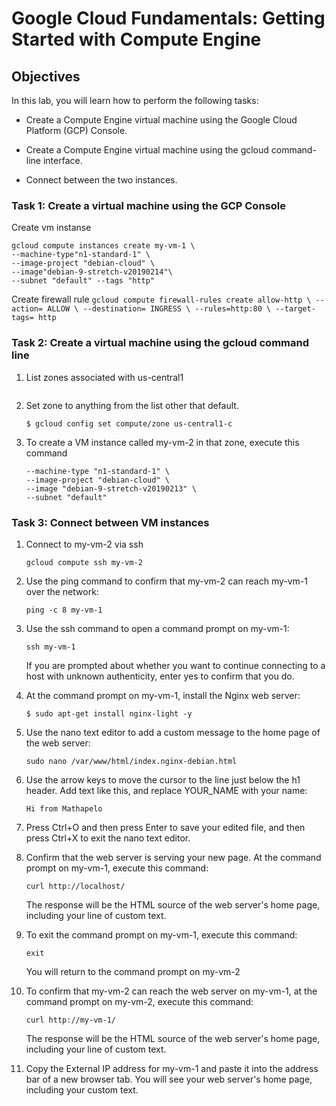 
# Google Cloud Fundamentals: Getting Started with Compute Engine
## Objectives
In this lab, you will learn how to perform the following tasks:

- Create a Compute Engine virtual machine using the Google Cloud Platform (GCP) Console.

- Create a Compute Engine virtual machine using the gcloud command-line interface.

- Connect between the two instances.

 
 ### Task 1: Create a virtual machine using the GCP Console
 Create vm instanse 
 ```
 gcloud compute instances create my-vm-1 \
 --machine-type"n1-standard-1" \
 --image-project "debian-cloud" \
 --image"debian-9-stretch-v20190214"\
 --subnet "default" --tags "http"
 ```
 Create firewall rule
	```
	gcloud compute firewall-rules create allow-http \
	--action= ALLOW \
	--destination= INGRESS \
	--rules=http:80 \
	--target-tags= http
	```


 ### Task 2: Create a virtual machine using the gcloud command line
 1. List zones associated with us-central1 
	 ```gcloud compute zones list | grep us-central1
	 ```

 2. Set zone to anything from the list other that default.
	 ```
	 $ gcloud config set compute/zone us-central1-c
	 ```
3. To create a VM instance called my-vm-2 in that zone, execute this command
	
	
	```gcloud compute instances create "my-vm-2" \
	--machine-type "n1-standard-1" \
	--image-project "debian-cloud" \
	--image "debian-9-stretch-v20190213" \
	--subnet "default"
	```
	
### Task 3: Connect between VM instances
1. Connect to my-vm-2 via ssh
	```
	gcloud compute ssh my-vm-2
	```
2. Use the ping command to confirm that my-vm-2 can reach my-vm-1 over the network:
	```
	ping -c 8 my-vm-1
	```
3. Use the ssh command to open a command prompt on my-vm-1:
	```
	ssh my-vm-1
	```
	If you are prompted about whether you want to continue connecting to a host with unknown authenticity, enter yes to confirm that you do.

4. At the command prompt on my-vm-1, install the Nginx web server:
	```
	$ sudo apt-get install nginx-light -y
	```
5. Use the nano text editor to add a custom message to the home page of the web server:
	```
	sudo nano /var/www/html/index.nginx-debian.html
	```
6. Use the arrow keys to move the cursor to the line just below the h1 header. Add text like this, and replace YOUR_NAME with your name:
	```
	Hi from Mathapelo
	```
7. Press Ctrl+O and then press Enter to save your edited file, and then press Ctrl+X to exit the nano text editor.

8. Confirm that the web server is serving your new page. At the command prompt on my-vm-1, execute this command:
	```
	curl http://localhost/
	```
	The response will be the HTML source of the web server's home page, including your line of custom text.

9. To exit the command prompt on my-vm-1, execute this command:
	```
	exit
	```
	You will return to the command prompt on my-vm-2
10. To confirm that my-vm-2 can reach the web server on my-vm-1, at the command prompt on my-vm-2, execute this command:
	```
	curl http://my-vm-1/
	```
	The response will be the HTML source of the web server's home page, including your line of custom text.

11. Copy the External IP address for my-vm-1 and paste it into the address bar of a new browser tab. You will see your web server's home page, including your custom text.
